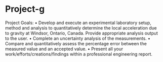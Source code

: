 # Project-g
Project Goals:
• Develop and execute an experimental laboratory setup, method and analysis to quantitatively determine the local acceleration due to gravity at Windsor, Ontario, Canada. Provide appropriate analysis output to the user.
• Complete an uncertainty analysis of the measurements.
• Compare and quantitatively assess the percentage error between the measured value and an accepted value.
• Present all your work/efforts/creations/findings within a professional engineering report.
